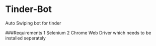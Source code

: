 # Tinder-Bot
Auto Swiping bot for tinder


###Requirements
1 Selenium
2 Chrome Web Driver which needs to be installed seperately